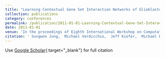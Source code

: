 ```yaml
---
title: "Learning Contextual Gene Set Interaction Networks of Glioblastoma and Identifying Subtype Specificity"
collection: publications
category: conferences
permalink: /publication/2011-01-01-Learning-Contextual-Gene-Set-Interaction-Networks-of-Glioblastoma-and-Identifying-Subtype-Specificity
date: 2011-01-01
venue: 'In the proceedings of Eighth International Workshop on Computational Systems Biology (WCSB 2011)'
citation: ' Sungwon Jung,  Michael Verdicchio,  Jeff Kiefer,  Michael Berens,  Seungchan Kim, &quot;Learning Contextual Gene Set Interaction Networks of Glioblastoma and Identifying Subtype Specificity.&quot; In the proceedings of Eighth International Workshop on Computational Systems Biology (WCSB 2011), 2011.'
---
```

Use [Google Scholar](https://scholar.google.com/scholar?q=Learning+Contextual+Gene+Set+Interaction+Networks+of+Glioblastoma+and+Identifying+Subtype+Specificity){:target="_blank"} for full citation